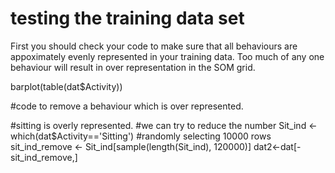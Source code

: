
# testing the training data set

First you should check your code to make sure that all behaviours are appoximately evenly represented in your training data. Too much of any one behaviour will result in over representation in the SOM grid. 

barplot(table(dat$Activity))


#code to remove a behaviour which is over represented. 

#sitting is overly represented. 
#we can try to reduce the number 
Sit_ind <- which(dat$Activity=='Sitting') #randomly selecting 10000 rows
sit_ind_remove <- Sit_ind[sample(length(Sit_ind), 120000)]
dat2<-dat[-sit_ind_remove,]

